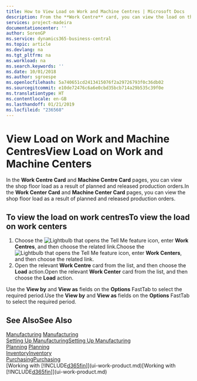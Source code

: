 ```yaml
---
title: How to View Load on Work and Machine Centres | Microsoft Docs
description: From the **Work Centre** card, you can view the load on the work centres as a result of released production orders.
services: project-madeira
documentationcenter: ''
author: SorenGP
ms.service: dynamics365-business-central
ms.topic: article
ms.devlang: na
ms.tgt_pltfrm: na
ms.workload: na
ms.search.keywords: ''
ms.date: 10/01/2018
ms.author: sgroespe
ms.openlocfilehash: 5a740651cd2413415076f2a29726793f0c36db02
ms.sourcegitcommit: e10de72476c6a6e0cbd35bcb714a29b535c39f0e
ms.translationtype: HT
ms.contentlocale: en-GB
ms.lasthandoff: 01/21/2019
ms.locfileid: "236568"
---
```

# <a name="view-load-on-work-and-machine-centers"></a><span data-ttu-id="cabc1-103">View Load on Work and Machine Centres</span><span class="sxs-lookup"><span data-stu-id="cabc1-103">View Load on Work and Machine Centers</span></span>
<span data-ttu-id="cabc1-104">In the **Work Centre Card** and **Machine Centre Card** pages, you can view the shop floor load as a result of planned and released production orders.</span><span class="sxs-lookup"><span data-stu-id="cabc1-104">In the **Work Center Card** and **Machine Center Card** pages, you can view the shop floor load as a result of planned and released production orders.</span></span>    

## <a name="to-view-the-load-on-work-centers"></a><span data-ttu-id="cabc1-105">To view the load on work centres</span><span class="sxs-lookup"><span data-stu-id="cabc1-105">To view the load on work centers</span></span>  
1.  <span data-ttu-id="cabc1-106">Choose the ![Lightbulb that opens the Tell Me feature](media/ui-search/search_small.png "Tell me what you want to do") icon, enter **Work Centres**, and then choose the related link.</span><span class="sxs-lookup"><span data-stu-id="cabc1-106">Choose the ![Lightbulb that opens the Tell Me feature](media/ui-search/search_small.png "Tell me what you want to do") icon, enter **Work Centers**, and then choose the related link.</span></span>  
2.  <span data-ttu-id="cabc1-107">Open the relevant **Work Centre** card from the list, and then choose the **Load** action.</span><span class="sxs-lookup"><span data-stu-id="cabc1-107">Open the relevant **Work Center** card from the list, and then choose the **Load** action.</span></span>  

<span data-ttu-id="cabc1-108">Use the **View by** and **View as** fields on the **Options** FastTab to select the required period.</span><span class="sxs-lookup"><span data-stu-id="cabc1-108">Use the **View by** and **View as** fields on the **Options** FastTab to select the required period.</span></span>  

## <a name="see-also"></a><span data-ttu-id="cabc1-109">See Also</span><span class="sxs-lookup"><span data-stu-id="cabc1-109">See Also</span></span>  
<span data-ttu-id="cabc1-110">[Manufacturing](production-manage-manufacturing.md)  </span><span class="sxs-lookup"><span data-stu-id="cabc1-110">[Manufacturing](production-manage-manufacturing.md)  </span></span>  
[<span data-ttu-id="cabc1-111">Setting Up Manufacturing</span><span class="sxs-lookup"><span data-stu-id="cabc1-111">Setting Up Manufacturing</span></span>](production-configure-production-processes.md)  
<span data-ttu-id="cabc1-112">[Planning](production-planning.md)    </span><span class="sxs-lookup"><span data-stu-id="cabc1-112">[Planning](production-planning.md)    </span></span>  
[<span data-ttu-id="cabc1-113">Inventory</span><span class="sxs-lookup"><span data-stu-id="cabc1-113">Inventory</span></span>](inventory-manage-inventory.md)  
[<span data-ttu-id="cabc1-114">Purchasing</span><span class="sxs-lookup"><span data-stu-id="cabc1-114">Purchasing</span></span>](purchasing-manage-purchasing.md)  
<span data-ttu-id="cabc1-115">[Working with [!INCLUDE[d365fin](includes/d365fin_md.md)]](ui-work-product.md)</span><span class="sxs-lookup"><span data-stu-id="cabc1-115">[Working with [!INCLUDE[d365fin](includes/d365fin_md.md)]](ui-work-product.md)</span></span>
